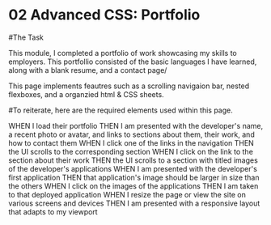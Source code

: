  # 02 Advanced CSS: Portfolio

#The Task

This module, I completed a portfolio of work showcasing my skills to employers.
This portfollio consisted of the basic languages I have learned, along with a blank resume, and a contact page/

This page implements feautres such as a scrolling navigaion bar, nested flexboxes, and a organzied html & CSS sheets.


#To reiterate, here are the required elements used within this page. 

WHEN I load their portfolio
THEN I am presented with the developer's name, a recent photo or avatar, and links to sections about them, their work, and how to contact them
WHEN I click one of the links in the navigation
THEN the UI scrolls to the corresponding section
WHEN I click on the link to the section about their work
THEN the UI scrolls to a section with titled images of the developer's applications
WHEN I am presented with the developer's first application
THEN that application's image should be larger in size than the others
WHEN I click on the images of the applications
THEN I am taken to that deployed application
WHEN I resize the page or view the site on various screens and devices
THEN I am presented with a responsive layout that adapts to my viewport
```
